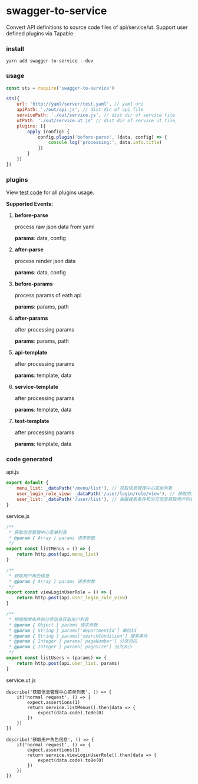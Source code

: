 # swagger-to-service

Convert API definitions to source code files of api/service/ut. Support user defined plugins via Tapable.

### install
```shell
yarn add swagger-to-service --dev
```

### usage
```javascript
const sts = require('swagger-to-service')

sts({
    url: 'http://yaml/server/test.yaml', // yaml uri
    apiPath: './out/api.js', // dist dir of api file
    servicePath: './out/service.js', // dist dir of service file
    utPath: './out/service.ut.js' // dist dir of service ut file,
    plugins: [{
        apply (config) {
            config.plugin('before-parse', (data, config) => {
                console.log('processing:', data.info.title)
            })
        }
    }]
})
```

### plugins

View [test code](test/DemoPlugin.js) for all plugins usage.

__Supported Events:__

1. __before-parse__

    process raw json data from yaml

    __params__: data, config
1. __after-parse__

    process render json data

    __params__: data, config
1. __before-params__

    process params of eath api

    __params__: params, path
1. __after-params__

    after processing params

    __params__: params, path
1. __api-template__

    after processing params

    __params__: template, data
1. __service-template__

    after processing params

    __params__: template, data
1. __test-template__

    after processing params

    __params__: template, data

### code generated
api.js
```javascript
export default {
    menu_list: _dataPath('/menu/list'), // 获取信息管理中心菜单列表
    user_login_role_view: _dataPath('/user/login/role/view'), // 获取用户角色信息
    user_list: _dataPath('/user/list'), // 根据搜索条件和分页信息获取用户列表
}
```

service.js
```javascript
/**
 * 获取信息管理中心菜单列表
 * @param { Array } params 请求参数
 */
export const listMenus = () => {
    return http.post(api.menu_list)
}

/**
 * 获取用户角色信息
 * @param { Array } params 请求参数
 */
export const viewLoginUserRole = () => {
    return http.post(api.user_login_role_view)
}

/**
 * 根据搜索条件和分页信息获取用户列表
 * @param { Object } params 请求参数
 * @param { String } params['departmentId'] 单位Id
 * @param { String } params['searchCondition'] 搜索条件
 * @param { Integer } params['pageNumber'] 分页页码
 * @param { Integer } params['pageSize'] 分页大小
 */
export const listUsers = (params) => {
    return http.post(api.user_list, params)
}
```

service.ut.js
```
describe('获取信息管理中心菜单列表', () => {
    it('normal request', () => {
        expect.assertions(1)
        return service.listMenus().then(data => {
            expect(data.code).toBe(0)
        })
    })
})

describe('获取用户角色信息', () => {
    it('normal request', () => {
        expect.assertions(1)
        return service.viewLoginUserRole().then(data => {
            expect(data.code).toBe(0)
        })
    })
})
```